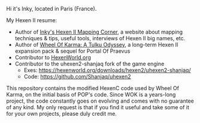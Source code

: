 Hi it's Inky, located in Paris (France).

My Hexen II resume:
* Author of [Inky's Hexen II Mapping Corner](http://earthday.free.fr/Inkys-Hexen-II-Mapping-Corner/), a website about mapping techniques & tips, useful tools, interviews of Hexen II big names, etc.
* Author of [Wheel Of Karma: A Tulku Odyssey](https://www.moddb.com/mods/wheel-of-karma-a-tulku-odyssey), a long-term Hexen II expansion pack & sequel for Portal Of Praevus
* Contributor to [HexenWorld.org](https://hexenworld.org/)
* Contributor to the uhexen2-shanjaq fork of the game engine
  - Exes: https://hexenworld.org/downloads/hexen2/uhexen2-shanjaq/
  - Code: https://github.com/Shanjaq/uhexen2

This repository contains the modified HexenC code used by Wheel Of Karma, on the initial basis of POP's code.
Since WOK is a years-long project, the code constantly goes on evolving and comes with no guarantee of any kind.
My only request is that if you find it useful and take some of it for your own projects, please duly credit me.
